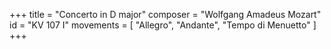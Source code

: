 +++
title = "Concerto in D major"
composer = "Wolfgang Amadeus Mozart"
id = "KV 107 I"
movements = [
  "Allegro",
  "Andante",
  "Tempo di Menuetto"
]
+++
